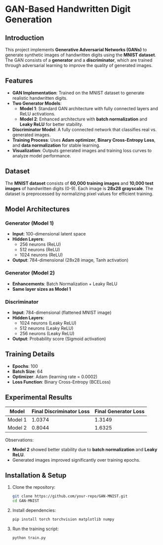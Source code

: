 

# GAN-Based Handwritten Digit Generation
 

## Introduction  
This project implements **Generative Adversarial Networks (GANs)** to generate synthetic images of handwritten digits using the **MNIST dataset**. The GAN consists of a **generator** and a **discriminator**, which are trained through adversarial learning to improve the quality of generated images.  

## Features  
- **GAN Implementation**: Trained on the MNIST dataset to generate realistic handwritten digits.  
- **Two Generator Models**:  
  - **Model 1**: Standard GAN architecture with fully connected layers and ReLU activations.  
  - **Model 2**: Enhanced architecture with **batch normalization** and **Leaky ReLU** for better stability.  
- **Discriminator Model**: A fully connected network that classifies real vs. generated images.  
- **Training Process**: Uses **Adam optimizer**, **Binary Cross-Entropy Loss**, and **data normalization** for stable learning.  
- **Visualization**: Outputs generated images and training loss curves to analyze model performance.  

## Dataset  
The **MNIST dataset** consists of **60,000 training images** and **10,000 test images** of handwritten digits (0-9). Each image is **28x28 grayscale**. The dataset is preprocessed by normalizing pixel values for efficient training.  

## Model Architectures  

### **Generator (Model 1)**  
- **Input**: 100-dimensional latent space  
- **Hidden Layers**:  
  - 256 neurons (ReLU)  
  - 512 neurons (ReLU)  
  - 1024 neurons (ReLU)  
- **Output**: 784-dimensional (28x28 image, Tanh activation)  

### **Generator (Model 2)**  
- **Enhancements**: Batch Normalization + Leaky ReLU  
- **Same layer sizes as Model 1**  

### **Discriminator**  
- **Input**: 784-dimensional (flattened MNIST image)  
- **Hidden Layers**:  
  - 1024 neurons (Leaky ReLU)  
  - 512 neurons (Leaky ReLU)  
  - 256 neurons (Leaky ReLU)  
- **Output**: Probability score (Sigmoid activation)  

## Training Details  
- **Epochs**: 100  
- **Batch Size**: 64  
- **Optimizer**: Adam (learning rate = 0.0002)  
- **Loss Function**: Binary Cross-Entropy (BCELoss)  

## Experimental Results  
| Model  | Final Discriminator Loss | Final Generator Loss |  
|--------|-------------------------|----------------------|  
| Model 1 | 1.0374 | 1.3149 |  
| Model 2 | 0.8044 | 1.6325 |  

Observations:  
- **Model 2** showed better stability due to **batch normalization** and **Leaky ReLU**.  
- Generated images improved significantly over training epochs.  

## Installation & Setup  
1. Clone the repository:  
   ```sh
   git clone https://github.com/your-repo/GAN-MNIST.git  
   cd GAN-MNIST  
   ```  
2. Install dependencies:  
   ```sh
   pip install torch torchvision matplotlib numpy  
   ```  
3. Run the training script:  
   ```sh
   python train.py  
   ```  
